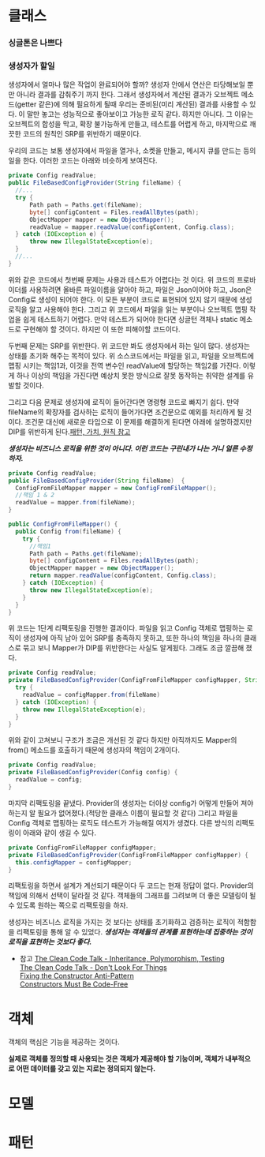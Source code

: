 # 클래스

### 싱글톤은 나쁘다



### 생성자가 할일

생성자에서 얼마나 많은 작업이 완료되어야 할까? 생성자 안에서 연산은 타당해보일 뿐만 아니라 결과를 감춰주기 까지 한다. 그래서 생성자에서 계산된 결과가 오브젝트 메소드(getter 같은)에 의해 필요하게 될때 우리는 준비된(미리 계산된) 결과를 사용할 수 있다. 이 말만 놓고는 성능적으로 좋아보이고 가능한 로직 같다. 하지만 아니다. 그 이유는 오브젝트의 합성을 막고, 확장 불가능하게 만들고, 테스트를 어렵게 하고, 마지막으로 깨끗한 코드의 원칙인 SRP를 위반하기 때문이다.

우리의 코드는 보통 생성자에서 파일을 열거나, 소켓을 만들고, 메시지 큐를 만드는 등의 일을 한다. 이러한 코드는 아래와 비슷하게 보여진다.

```java
private Config readValue;
public FileBasedConfigProvider(String fileName) {
  //...
  try {
      Path path = Paths.get(fileName);
      byte[] configContent = Files.readAllBytes(path);
      ObjectMapper mapper = new ObjectMapper();
      readValue = mapper.readValue(configContent, Config.class);
  } catch (IOException e) {
      throw new IllegalStateException(e);
  }
  //...
}
```

위와 같은 코드에서 첫번째 문제는 사용과 테스트가 어렵다는 것 이다. 위 코드의 프로바이더를 사용하려면 올바른 파일이름을 알아야 하고, 파일은 Json이어야 하고, Json은 Config로 생성이 되어야 한다. 이 모든 부분이 코드로 표현되어 있지 않기 때문에 생성로직을 알고 사용해야 한다. 그리고 위 코드에서 파일을 읽는 부분이나 오브젝트 맵핑 작업을 쉽게 테스트하기 어렵다. 만약 테스트가 되어야 한다면 싱글턴 객체나 static 메소드로 구현해야 할 것이다. 하지만 이 또한 피해야할 코드이다.

두번째 문제는 SRP를 위반한다. 위 코드만 봐도 생성자에서 하는 일이 많다. 생성자는 상태를 초기화 해주는 목적이 있다. 위 소스코드에서는 파일을 읽고, 파일을 오브젝트에 맵핑 시키는 책임1과, 이것을 전역 변수인 readValue에 할당하는 책임2를 가진다. 이렇게 하나 이상의 책임을 가진다면 예상치 못한 방식으로 잘못 동작하는 취약한 설계를 유발할 것이다.

그리고 다음 문제로 생성자에 로직이 들어간다면 명령형 코드로 빠지기 쉽다. 만약 fileName의 확장자를 검사하는 로직이 들어가다면 조건문으로 예외를 처리하게 될 것이다. 조건문 대신에 새로운 타입으로 이 문제를 해결하게 된다면 아래에 설명하겠지만 DIP를 위반하게 된다.[패턴, 가치, 원칙 참고](oop/패턴_가치_원칙.md)

**_생성자는 비즈니스 로직을 위한 것이 아니다. 이런 코드는 구린내가 나는 거니 얼른 수정하자._**

```java
private Config readValue;
public FileBasedConfigProvider(String fileName)  {
  ConfigFromFileMapper mapper = new ConfigFromFileMapper();  
  //책임 1 & 2
  readValue = mapper.from(fileName);
}

public ConfigFromFileMapper() {
  public Config from(fileName) {
    try {
      //책임1
      Path path = Paths.get(fileName);
      byte[] configContent = Files.readAllBytes(path);
      ObjectMapper mapper = new ObjectMapper();
      return mapper.readValue(configContent, Config.class);
    } catch (IOException) {
      throw new IllegalStateException(e);
    }
  }
}
```

위 코드는 1단계 리팩토링을 진행한 결과이다. 파일을 읽고 Config 객체로 맵핑하는 로직이 생성자에 아직 남아 있어 SRP를 충족하지 못하고, 또한 하나의 책임을 하나의 클래스로 묶고 보니 Mapper가 DIP를 위반한다는 사실도 알게됬다. 그래도 조금 깔끔해 졌다.

```java
private Config readValue;
private FileBasedConfigProvider(ConfigFromFileMapper configMapper, String fileName) {
  try {
    readValue = configMapper.from(fileName)
  } catch (IOException) {
    throw new IllegalStateException(e);
  }
}
```

위와 같이 고쳐보니 구조가 조금은 개선된 것 같다 하지만 아직까지도 Mapper의 from() 메소드를 호출하기 때문에 생성자의 책임이 2개이다.

```java
private Config readValue;
private FileBasedConfigProvider(Config config) {
  readValue = config;
}
```

마지막 리팩토링을 끝냈다. Provider의 생성자는 더이상 config가 어떻게 만들어 져야 하는지 알 필요가 없어졌다.(적당한 클래스 이름이 필요할 것 같다) 그리고 파일을 Config 객체로 맵핑하는 로직도 테스트가 가능해질 여지가 생겼다. 다른 방식의 리팩토링이 아래와 같이 생길 수 있다.

```java
private ConfigFromFileMapper configMapper;
private FileBasedConfigProvider(ConfigFromFileMapper configMapper) {
  this.configMapper = configMapper;
}
```

리팩토링을 하면서 설계가 계선되기 때문이다 두 코드는 현재 정답이 없다. Provider의 책임에 의해서 선택이 달라질 것 같다. 객체들의 그래프를 그려보며 더 좋은 모델링이 될 수 있도록 원하는 쪽으로 리팩토링을 하자.

생성자는 비즈니스 로직을 가지는 것 보다는 상태를 초기화하고 검증하는 로직이 적함함을 리팩토링을 통해 알 수 있었다.
**_생성자는 객체들의 관계를 표현하는데 집중하는 것이 로직을 표현하는 것보다 좋다._**

* 참고
[The Clean Code Talk - Inheritance, Polymorphism, Testing](https://www.youtube.com/watch?v=4F72VULWFvc)  
[The Clean Code Talk - Don't Look For Things](https://www.youtube.com/watch?v=RlfLCWKxHJ0)  
[Fixing the Constructor Anti-Pattern](https://dzone.com/articles/fixing-the-constructor-anti-pattern)  
[Constructors Must Be Code-Free](http://www.yegor256.com/2015/05/07/ctors-must-be-code-free.html)  

# 객체

객체의 핵심은 기능을 제공하는 것이다.

**실제로 객체를 정의할 때 사용되는 것은 객체가 제공해야 할 기능이며, 객체가 내부적으로 어떤 데이터를 갖고 있는 지로는 정의되지 않는다.**

# 모델

# 패턴
